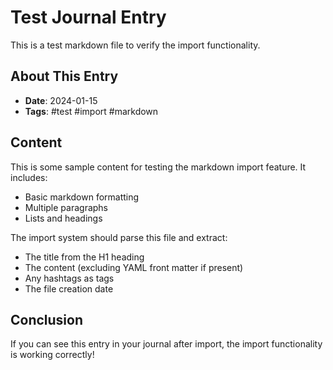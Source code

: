 # Test Journal Entry

This is a test markdown file to verify the import functionality.

## About This Entry

- **Date**: 2024-01-15
- **Tags**: #test #import #markdown

## Content

This is some sample content for testing the markdown import feature. It includes:

- Basic markdown formatting
- Multiple paragraphs
- Lists and headings

The import system should parse this file and extract:
- The title from the H1 heading
- The content (excluding YAML front matter if present)
- Any hashtags as tags
- The file creation date

## Conclusion

If you can see this entry in your journal after import, the import functionality is working correctly! 